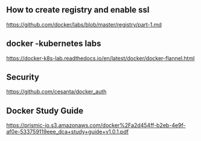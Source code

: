 
## How to create registry and enable ssl 
 https://github.com/docker/labs/blob/master/registry/part-1.md
## docker -kubernetes labs
https://docker-k8s-lab.readthedocs.io/en/latest/docker/docker-flannel.html
## Security 
 https://github.com/cesanta/docker_auth

## Docker Study Guide

https://prismic-io.s3.amazonaws.com/docker%2Fa2d454ff-b2eb-4e9f-af0e-533759119eee_dca+study+guide+v1.0.1.pdf
